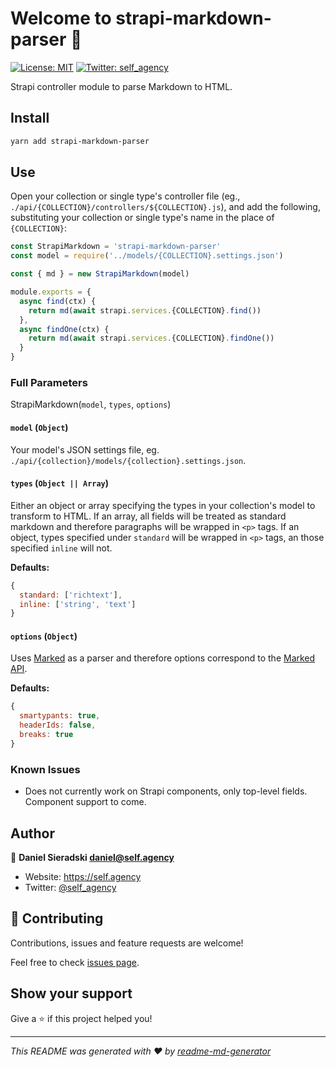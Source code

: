# Welcome to strapi-markdown-parser 👋

[![License: MIT](https://img.shields.io/badge/License-MIT-yellow.svg)](#)
[![Twitter: self_agency](https://img.shields.io/twitter/follow/self_agency.svg?style=social)](https://twitter.com/self_agency)

Strapi controller module to parse Markdown to HTML.

## Install

```sh
yarn add strapi-markdown-parser
```

## Use

Open your collection or single type's controller file (eg., `./api/{COLLECTION}/controllers/${COLLECTION}.js`), and add the following, substituting your collection or single type's name in the place of `{COLLECTION}`:

```javascript
const StrapiMarkdown = 'strapi-markdown-parser'
const model = require('../models/{COLLECTION}.settings.json')

const { md } = new StrapiMarkdown(model)

module.exports = {
  async find(ctx) {
    return md(await strapi.services.{COLLECTION}.find())
  },
  async findOne(ctx) {
    return md(await strapi.services.{COLLECTION}.findOne())
  }
}
```

### Full Parameters

StrapiMarkdown(`model`, `types`, `options`)

#### `model` (`Object`)

Your model's JSON settings file, eg. `./api/{collection}/models/{collection}.settings.json`.

#### `types` (`Object || Array`)

Either an object or array specifying the types in your collection's model to transform to HTML. If an array, all fields will be treated as standard markdown and therefore paragraphs will be wrapped in `<p>` tags. If an object, types specified under `standard` will be wrapped in `<p>` tags, an those specified `inline` will not.

**Defaults:**

```javascript
{
  standard: ['richtext'],
  inline: ['string', 'text']
}
```

#### `options` (`Object`)

Uses [Marked](https://marked.js.org/) as a parser and therefore options correspond to the [Marked API](https://marked.js.org/using_advanced#options).

**Defaults:**

```javascript
{
  smartypants: true,
  headerIds: false,
  breaks: true
}
```

### Known Issues

- Does not currently work on Strapi components, only top-level fields. Component support to come.

## Author

👤 **Daniel Sieradski <daniel@self.agency>**

- Website: https://self.agency
- Twitter: [@self_agency](https://twitter.com/self_agency)

## 🤝 Contributing

Contributions, issues and feature requests are welcome!

Feel free to check [issues page](https://gitlab.com/selfagency/strapi-markdown-parser/issues).

## Show your support

Give a ⭐️ if this project helped you!

---

_This README was generated with ❤️ by [readme-md-generator](https://github.com/kefranabg/readme-md-generator)_

